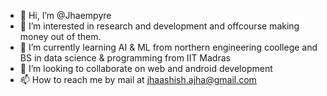 - 👋 Hi, I’m @Jhaempyre
- 👀 I’m interested in research and development and offcourse making money out of them.
- 🌱 I’m currently learning AI & ML from northern engineering coollege and BS in data science & programming from IIT Madras
- 💞️ I’m looking to collaborate on web and android development 
- 📫 How to reach me by mail at jhaashish.ajha@gmail.com

<!---
Jhaempyre/Jhaempyre is a ✨ special ✨ repository because its `README.md` (this file) appears on your GitHub profile.
You can click the Preview link to take a look at your changes.
--->
